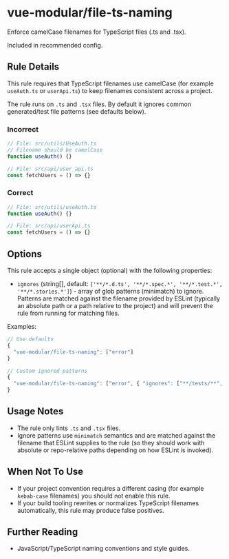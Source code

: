 # vue-modular/file-ts-naming

Enforce camelCase filenames for TypeScript files (.ts and .tsx).

Included in recommended config.

## Rule Details

This rule requires that TypeScript filenames use camelCase (for example `useAuth.ts` or `userApi.ts`) to keep filenames consistent across a project.

The rule runs on `.ts` and `.tsx` files. By default it ignores common generated/test file patterns (see defaults below).

### Incorrect

```ts
// File: src/utils/UseAuth.ts
// Filename should be camelCase
function useAuth() {}
```

```ts
// File: src/api/user_api.ts
const fetchUsers = () => {}
```

### Correct

```ts
// File: src/utils/useAuth.ts
function useAuth() {}
```

```ts
// File: src/api/userApi.ts
const fetchUsers = () => {}
```

## Options

This rule accepts a single object (optional) with the following properties:

- `ignores` (string[], default: `['**/*.d.ts', '**/*.spec.*', '**/*.test.*', '**/*.stories.*']`) - array of glob patterns (minimatch) to ignore. Patterns are matched against the filename provided by ESLint (typically an absolute path or a path relative to the project) and will prevent the rule from running for matching files.

Examples:

```js
// Use defaults
{
  "vue-modular/file-ts-naming": ["error"]
}

// Custom ignored patterns
{
  "vue-modular/file-ts-naming": ["error", { "ignores": ["**/tests/**", "**/*.spec.ts"] }]
}
```

## Usage Notes

- The rule only lints `.ts` and `.tsx` files.
- Ignore patterns use `minimatch` semantics and are matched against the filename that ESLint supplies to the rule (so they should work with absolute or repo-relative paths depending on how ESLint is invoked).

## When Not To Use

- If your project convention requires a different casing (for example `kebab-case` filenames) you should not enable this rule.
- If your build tooling rewrites or normalizes TypeScript filenames automatically, this rule may produce false positives.

## Further Reading

- JavaScript/TypeScript naming conventions and style guides.
